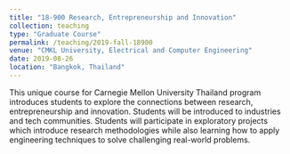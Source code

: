 ```yaml
---
title: "18-900 Research, Entrepreneurship and Innovation"
collection: teaching
type: "Graduate Course"
permalink: /teaching/2019-fall-18900
venue: "CMKL University, Electrical and Computer Engineering"
date: 2019-08-26
location: "Bangkok, Thailand"
---
```


This unique course for Carnegie Mellon University Thailand program introduces students to explore the connections between research, entrepreneurship and innovation. Students will be introduced to industries and tech communities. Students will participate in exploratory projects which introduce research methodologies while also learning how to apply engineering techniques to solve challenging real-world problems.
